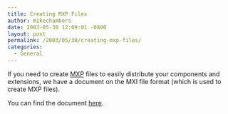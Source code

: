 ```yaml
---
title: Creating MXP Files
author: mikechambers
date: 2003-05-30 12:09:01 -0800
layout: post
permalink: /2003/05/30/creating-mxp-files/
categories:
  - General
---
```



If you need to create [MXP][1] files to easily distribute your components and extensions, we have a document on the MXI file format (which is used to create MXP files).

You can find the document [here][2].

 [1]: http://www.macromedia.com/exchange/help/about_exchange.html#about_extension
 [2]: http://www.macromedia.com/go/em_file_format/